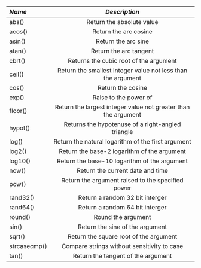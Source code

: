 |  ***Name***    |  ***Description***    | 
|:----|:----:|
|  abs()      |  Return the absolute value      | 
|  acos()  |  Return the arc cosine | 
|  asin()  |  Return the arc sine  | 
|  atan()  |  Return the arc tangent  | 
|   cbrt()   |   Returns the cubic root of the argument   | 
|  ceil()  |  Return the smallest integer value not less than the argument    | 
|  cos()  |  Return the cosine | 
|  exp()   |   Raise to the power of   | 
|  floor()    |  Return the largest integer value not greater than the argument      | 
|  hypot()   |  Returns the hypotenuse of a right-angled triangle  | 
|  log()     |   Return the natural logarithm of the first argument    | 
|  log2()    |  Return the base-2 logarithm of the argument    | 
|  log10()    |  Return the base-10 logarithm of the argument    | 
|  now()  |  Return the current date and time  | 
|  pow()   |   Return the argument raised to the specified power   | 
|  rand32()  |  Return a random 32 bit interger  | 
|  rand64()  |  Return a random 64 bit interger  | 
|  round()  |  Round the argument  | 
|  sin()  |  Return the sine of the argument  | 
|  sqrt()     |  Return the square root of the argument    | 
|  strcasecmp()  | Compare strings without sensitivity to case   | 
|  tan()  |  Return the tangent of the argument | 

